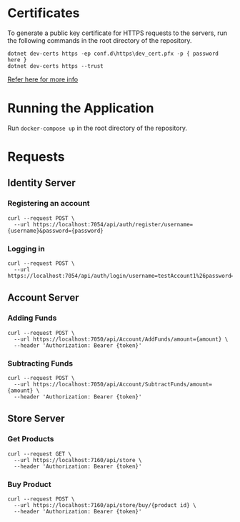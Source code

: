 # Certificates

To generate a public key certificate for HTTPS requests to the servers, run the following commands in the root directory of the repository.

```
dotnet dev-certs https -ep conf.d\https\dev_cert.pfx -p { password here }
dotnet dev-certs https --trust
```

[Refer here for more info](https://docs.microsoft.com/en-us/aspnet/core/security/docker-compose-https?view=aspnetcore-6.0)

# Running the Application

Run ```docker-compose up``` in the root directory of the repository.

# Requests

## Identity Server

### Registering an account
```
curl --request POST \
  --url https://localhost:7054/api/auth/register/username={username}&password={password}
```

### Logging in
```
curl --request POST \
  --url https://localhost:7054/api/auth/login/username=testAccount1%26password=ASFDkwEjiAWDMIW928@
```

## Account Server

### Adding Funds
```
curl --request POST \
  --url https://localhost:7050/api/Account/AddFunds/amount={amount} \
  --header 'Authorization: Bearer {token}'
```

### Subtracting Funds
```
curl --request POST \
  --url https://localhost:7050/api/Account/SubtractFunds/amount={amount} \
  --header 'Authorization: Bearer {token}'
```

## Store Server

### Get Products
```
curl --request GET \
  --url https://localhost:7160/api/store \
  --header 'Authorization: Bearer {token}'
```

### Buy Product
```
curl --request POST \
  --url https://localhost:7160/api/store/buy/{product id} \
  --header 'Authorization: Bearer {token}'
```
